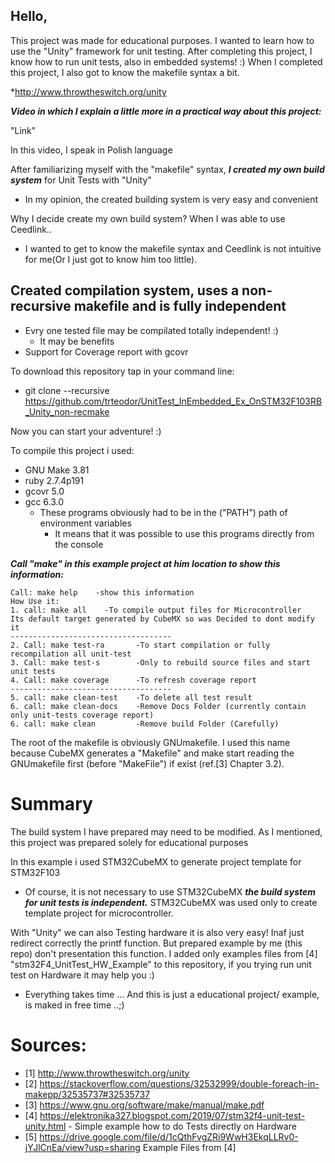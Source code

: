 ## Hello,
This project was made for educational purposes. I wanted to learn how to use the "Unity" framework for unit testing. After completing this project, I know how to run unit tests, also in embedded systems! :) When I completed this project, I also got to know the makefile syntax a bit.

*http://www.throwtheswitch.org/unity

**_Video in which I explain a little more in a practical way about this project:_**

"Link"

In this video, I speak in Polish language

After familiarizing myself with the "makefile" syntax, **_I created my own build system_** for Unit Tests with "Unity"
* In my opinion, the created building system is very easy and convenient

Why I decide create my own build system? When I was able to use Ceedlink..
* I  wanted to get to know the makefile syntax and Ceedlink is not intuitive for me(Or I just got to know him too little). 

## Created compilation system, uses a non-recursive makefile and is fully independent
* Evry one tested file may be compilated totally independent! :) 
	* It may be benefits
* Support for Coverage report with gcovr

To download this repository tap in your command line:
* git clone --recursive https://github.com/trteodor/UnitTest_InEmbedded_Ex_OnSTM32F103RB_Unity_non-recmake

Now you can start your adventure! :) 


To compile this project i used:
* GNU Make 3.81
* ruby 2.7.4p191
* gcovr 5.0
* gcc 6.3.0
	* These programs obviously had to be in the ("PATH") path of environment variables
		* It means that it was possible to use this programs directly from the console

 **_Call "make" in this example project at him location to show this information:_**

	Call: make help    -show this information
	How Use it:
	1. call: make all    -To compile output files for Microcontroller
	Its default target generated by CubeMX so was Decided to dont modify it
	------------------------------------
	2. Call: make test-ra       -To start compilation or fully recompilation all unit-test
	3. Call: make test-s        -Only to rebuild source files and start unit tests
	4. Call: make coverage      -To refresh coverage report
	------------------------------------
	5. call: make clean-test    -To delete all test result
	6. call: make clean-docs    -Remove Docs Folder (currently contain only unit-tests coverage report)
	6. call: make clean         -Remove build Folder (Carefully)


The root of the makefile is obviously GNUmakefile. I used this name because CubeMX generates a "Makefile" and make start reading the GNUmakefile first (before "MakeFile") if exist (ref.[3] Chapter 3.2).

# Summary

The build system I have prepared may need to be modified. As I mentioned, this project was prepared solely for educational purposes

In this example i used STM32CubeMX to generate project template for STM32F103
* Of course, it is not necessary to use STM32CubeMX **_the build system for unit tests is independent._** STM32CubeMX was used only to create template project for microcontroller.

With "Unity" we can also Testing hardware it is also very easy! Inaf just redirect correctly the printf function. But prepared example by me (this repo) don't presentation this function. I added only examples files from [4] "stm32F4_UnitTest_HW_Example" to this repository, if you trying run unit test on Hardware it may help you :) 

* Everything takes time ... And this is just a educational project/ example, is maked in free time ..;)

# Sources:
* [1] http://www.throwtheswitch.org/unity
* [2] https://stackoverflow.com/questions/32532999/double-foreach-in-makepp/32535737#32535737
* [3] https://www.gnu.org/software/make/manual/make.pdf
* [4] https://elektronika327.blogspot.com/2019/07/stm32f4-unit-test-unity.html - Simple example how to do Tests directly on Hardware
* [5] https://drive.google.com/file/d/1cQthFvgZRi9WwH3EkqLLRv0-jYJlCnEa/view?usp=sharing Example Files from [4]
